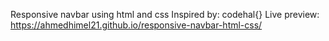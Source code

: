 Responsive navbar using html and css
Inspired by: codehal{}
Live preview: https://ahmedhimel21.github.io/responsive-navbar-html-css/
